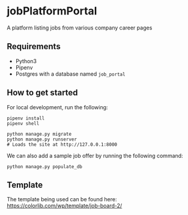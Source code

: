 # jobPlatformPortal
A platform listing jobs from various company career pages


## Requirements
- Python3
- Pipenv
- Postgres with a database named `job_portal`


## How to get started

For local development, run the following:

```
pipenv install
pipenv shell

python manage.py migrate
python manage.py runserver
# Loads the site at http://127.0.0.1:8000
```

We can also add a sample job offer by running the following command:
```
python manage.py populate_db
```


## Template

The template being used can be found here: 
https://colorlib.com/wp/template/job-board-2/
